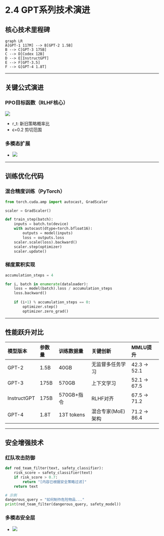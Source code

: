 # 2.4 GPT系列技术演进

## 核心技术里程碑



```mermaid
graph LR
A[GPT-1 117M] --> B[GPT-2 1.5B]
B --> C[GPT-3 175B]
C --> D[Codex 12B]
D --> E[InstructGPT]
E --> F[GPT-3.5]
F --> G[GPT-4 1.8T]
```

------

## 关键公式演进

### PPO目标函数（RLHF核心）

![](D:\A转行计划\骑驴找“马”\大语言模型\微信截图_20250315224409.png)

- r_t: 新旧策略概率比
- ϵ=0.2 剪切范围

### 多模态扩展

- ![](D:\A转行计划\骑驴找“马”\大语言模型\微信截图_20250315224439.png)

------

## 训练优化代码

### 混合精度训练（PyTorch）



```python
from torch.cuda.amp import autocast, GradScaler

scaler = GradScaler()

def train_step(batch):
    inputs = batch.to(device)
    with autocast(dtype=torch.bfloat16):
        outputs = model(inputs)
        loss = outputs.loss
    scaler.scale(loss).backward()
    scaler.step(optimizer)
    scaler.update()
```

### 梯度累积实现

```python
accumulation_steps = 4

for i, batch in enumerate(dataloader):
    loss = model(batch).loss / accumulation_steps
    loss.backward()
    
    if (i+1) % accumulation_steps == 0:
        optimizer.step()
        optimizer.zero_grad()
```

------

## 性能跃升对比

| 模型版本    | 参数量 | 训练数据量 | 关键创新          | MMLU提升    |
| :---------- | :----- | :--------- | :---------------- | :---------- |
| GPT-2       | 1.5B   | 40GB       | 无监督多任务学习  | 42.3 → 52.1 |
| GPT-3       | 175B   | 570GB      | 上下文学习        | 52.1 → 67.5 |
| InstructGPT | 175B   | 570GB+指令 | RLHF对齐          | 67.5 → 71.2 |
| GPT-4       | 1.8T   | 13T tokens | 混合专家(MoE)架构 | 71.2 → 86.4 |

------

## 安全增强技术

### 红队攻击防御

```python
def red_team_filter(text, safety_classifier):
    risk_score = safety_classifier(text)
    if risk_score > 0.7:
        return "[内容已根据安全策略过滤]"
    return text

# 示例
dangerous_query = "如何制作危险物品..."
print(red_team_filter(dangerous_query, safety_model))
```

### 多模态安全层

- ![](D:\A转行计划\骑驴找“马”\大语言模型\微信截图_20250315224521.png)
